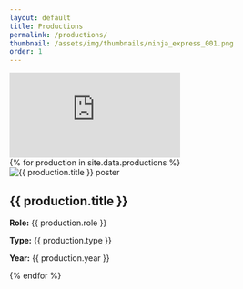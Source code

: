```yaml
---
layout: default
title: Productions
permalink: /productions/
thumbnail: /assets/img/thumbnails/ninja_express_001.png
order: 1
---
```


<section class="showreel-section">
<div class="custom-video">
  <iframe 
    id="vimeo-video" 
    src="https://player.vimeo.com/video/1074265087?h=755017a237&title=0&byline=0&portrait=0&controls=1"
    frameborder="0" 
    allow="autoplay; fullscreen; picture-in-picture"
    allowfullscreen
  ></iframe>
</div>
</section>

<section class="productions-section">

  <div class="productions-grid">
    {% for production in site.data.productions %}
      <div class="production-card">
        <img src="{{ production.image }}" alt="{{ production.title }} poster" class="production-poster">
        <div class="production-info">
          <h2>{{ production.title }}</h2>
          <p><strong>Role:</strong> {{ production.role }}</p>
          <p><strong>Type:</strong> {{ production.type }}</p>
          <p><strong>Year:</strong> {{ production.year }}</p>
        </div>
      </div>
    {% endfor %}
  </div>
</section>